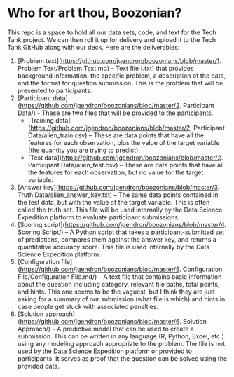 # Who for art thou, Boozonian?
This repo is a space to hold all our data sets, code, and text for the Tech Tank project. We can then roll it up for delivery and upload it to the Tech Tank GitHub along with our deck. Here are the deliverables:

1. [Problem text](https://github.com/jgendron/boozonians/blob/master/1. Problem Text/Problem Text.md) – Text file (.txt) that provides background information, the specific problem, a description of the data, and the format for question submission. This is the problem that will be presented to participants.
2. [Participant data](https://github.com/jgendron/boozonians/blob/master/2. Participant Data/) - These are two files that will be provided to the participants.
	* [Training data](https://github.com/jgendron/boozonians/blob/master/2. Participant Data/alien_train.csv) – These are data points that have all the features for each observation, plus the value of the target variable (the quantity you are trying to predict)
	* [Test data](https://github.com/jgendron/boozonians/blob/master/2. Participant Data/alien_test.csv) – These are data points that have all the features for each observation, but no value for the target variable.
3. [Answer key](https://github.com/jgendron/boozonians/blob/master/3. Truth Data/alien_answer_key.txt) – The same data points contained in the test data, but with the value of the target variable. This is often called the truth set. This file will be used internally by the Data Science Expedition platform to evaluate participant submissions.
4. [Scoring script](https://github.com/jgendron/boozonians/blob/master/4. Scoring Script/) – A Python script that takes a participant-submitted set of predictions, compares them against the answer key, and returns a quantitative accuracy score. This file is used internally by the Data Science Expedition platform.
5. [Configuration file](https://github.com/jgendron/boozonians/blob/master/5. Configuration File/Configuration File.md/) – A text file that contains basic information about the question including category, relevant file paths, total points, and hints. This one seems to be the vaguest, but I think they are just asking for a summary of our submission (what file is which) and hints in case people get stuck with associated penalties.
6. [Solution approach](https://github.com/jgendron/boozonians/blob/master/6. Solution Approach/) – A predictive model that can be used to create a submission. This can be written in any language (R, Python, Excel, etc.) using any modeling approach appropriate to the problem. The file is not used by the Data Science Expedition platform or provided to participants. It serves as proof that the question can be solved using the provided data.
